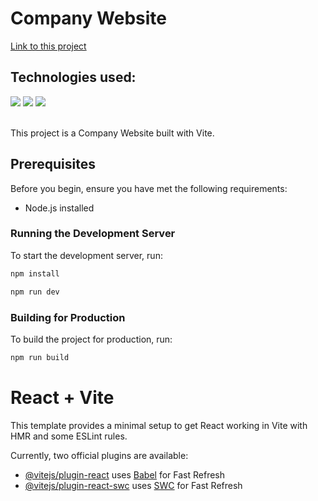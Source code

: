 # Company Website

[Link to this project](https://company-website-two-peach.vercel.app/)

## Technologies used:

   <div>
    <a><img src="https://img.shields.io/badge/JavaScript-F7DF1E.svg?style=for-the-badge&logo=JavaScript&logoColor=black"target="_blank">
    <a><img src="https://img.shields.io/badge/React-61DAFB.svg?style=for-the-badge&logo=React&logoColor=black" target="_blank">
    <a><img src="https://img.shields.io/badge/Tailwind%20CSS-06B6D4.svg?style=for-the-badge&logo=Tailwind-CSS&logoColor=white" target="_blank">
   </div>
   <br/>

This project is a Company Website built with Vite.

## Prerequisites

Before you begin, ensure you have met the following requirements:

- Node.js installed

### Running the Development Server

To start the development server, run:

```bash
npm install

```

```bash
npm run dev

```

### Building for Production

To build the project for production, run:

```bash
npm run build

```

# React + Vite

This template provides a minimal setup to get React working in Vite with HMR and some ESLint rules.

Currently, two official plugins are available:

- [@vitejs/plugin-react](https://github.com/vitejs/vite-plugin-react/blob/main/packages/plugin-react/README.md) uses [Babel](https://babeljs.io/) for Fast Refresh
- [@vitejs/plugin-react-swc](https://github.com/vitejs/vite-plugin-react-swc) uses [SWC](https://swc.rs/) for Fast Refresh
